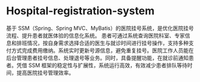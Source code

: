 # Hospital-registration-system
基于 SSM（Spring、Spring MVC、MyBatis）的医院挂号系统，是优化医院挂号流程、提升患者就医体验的信息化系统。  患者可通过系统查询医院科室、专家信息和排班情况，按自身需求选择合适的医生与就诊时间进行挂号操作，支持多种支付方式完成费用缴纳。系统实时更新号源信息，避免重复挂号。医院工作人员能在后台管理患者挂号信息、处理退号等业务。同时，具备提醒功能，在就诊前通知患者。凭借 SSM 框架的稳定性与扩展性，系统运行高效，有效减少患者排队等待时间，提高医院挂号管理效率。 
